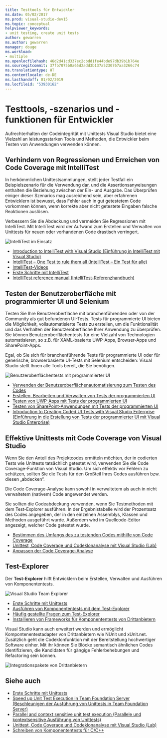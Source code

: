 ```yaml
---
title: Testtools für Entwickler
ms.date: 05/02/2017
ms.prod: visual-studio-dev15
ms.topic: conceptual
helpviewer_keywords:
- unit testing, create unit tests
author: gewarren
ms.author: gewarren
manager: douge
ms.workload:
- multiple
ms.openlocfilehash: 46d2d41cd337ec2cbdd1fe44bde97db39b1b764e
ms.sourcegitcommit: 37fb7075b0a65d2add3b137a5230767aa3266c74
ms.translationtype: HT
ms.contentlocale: de-DE
ms.lasthandoff: 01/02/2019
ms.locfileid: "53930162"
---
```

# <a name="developer-testing-tools-scenarios-and-capabilities"></a>Testtools, -szenarios und -funktionen für Entwickler

Aufrechterhalten der Codeintegrität mit Unittests Visual Studio bietet eine Vielzahl an leistungsstarken Tools und Methoden, die Entwickler beim Testen von Anwendungen verwenden können.

## <a name="avoid-regressions-and-achieve-code-coverage-with-intellitest"></a>Verhindern von Regressionen und Erreichen von Code Coverage mit IntelliTest

In herkömmlichen Unittestsammlungen, stellt jeder Testfall ein Beispielszenario für die Verwendung dar, und die Assertionsanweisungen enthalten die Beziehung zwischen der Ein- und Ausgabe.  Das Überprüfen einiger dieser Szenarios mag ausreichend sein, aber erfahrenen Entwicklern ist bewusst, dass Fehler auch in gut getestetem Code vorkommen können, wenn korrekte aber nicht getestete Eingaben falsche Reaktionen auslösen.

Verbessern Sie die Abdeckung und vermeiden Sie Regressionen mit IntelliTest. Mit IntelliTest wird der Aufwand zum Erstellen und Verwalten von Unittests für neuen oder vorhandenen Code drastisch verringert.

![IntelliTest im Einsatz](media/devtest-intellitest.png)

* [Introduction to IntelliTest with Visual Studio (Einführung in IntelliTest mit Visual Studio)](http://download.microsoft.com/download/6/2/B/62B60ECE-B9DC-4E8A-A97C-EA261BFB935E/Docs/Introduction%20to%20IntelliTest%20with%20Visual%20Studio%20Enterprise%202015.docx)
* [IntelliTest – One Test to rule them all (IntelliTest – Ein Test für alle)](https://blogs.msdn.microsoft.com/devops/2015/07/05/intellitest-one-test-to-rule-them-all/)
* [IntelliTest-Videos](https://channel9.msdn.com/Series/Test-Tools-in-Visual-Studio)
* [Erste Schritte mit IntelliTest](generate-unit-tests-for-your-code-with-intellitest.md)
* [IntelliTest reference manual (IntelliTest-Referenzhandbuch)](intellitest-manual/index.md)

## <a name="user-interface-testing-with-coded-ui-and-selenium"></a>Testen der Benutzeroberfläche mit programmierter UI und Selenium

Testen Sie Ihre Benutzeroberfläche mit branchenführenden oder von der Community als gut befundenen UI-Tests. Tests für programmierte UI bieten die Möglichkeit, vollautomatisierte Tests zu erstellen, um die Funktionalität und das Verhalten der Benutzeroberfläche Ihrer Anwendung zu überprüfen. Sie können Benutzeroberflächentests für eine Vielzahl von Technologien automatisieren, so z.B. für XAML-basierte UWP-Apps, Browser-Apps und SharePoint-Apps.

Egal, ob Sie sich für branchenführende Tests für programmierte UI oder für generische, browserbasierte UI-Tests mit Selenium entscheiden: Visual Studio stellt Ihnen alle Tools bereit, die Sie benötigen.

![Benutzeroberflächentests mit programmierter UI](media/devtest-codeduitest.png)

* [Verwenden der Benutzeroberflächenautomatisierung zum Testen des Codes](use-ui-automation-to-test-your-code.md)
* [Erstellen, Bearbeiten und Verwalten von Tests der programmierten UI](walkthrough-creating-editing-and-maintaining-a-coded-ui-test.md)
* [Testen von UWP-Apps mit Tests der programmierten UI](test-uwp-app-with-coded-ui-test.md)
* [Testen von SharePoint-Anwendungen mit Tests der programmierten UI](testing-sharepoint-2010-applications-with-coded-ui-tests.md)
* [Introduction to Creating Coded UI Tests with Visual Studio Enterprise (Einführung in die Erstellung von Tests der programmierter UI mit Visual Studio Enterprise)](http://download.microsoft.com/download/6/2/B/62B60ECE-B9DC-4E8A-A97C-EA261BFB935E/Docs/Introduction%20to%20Coded%20UI%20Tests%20with%20Visual%20Studio%20Enterprise%202015.docx)

## <a name="effective-unit-testing-with-visual-studio-code-coverage"></a>Effektive Unittests mit Code Coverage von Visual Studio

Wenn Sie den Anteil des Projektcodes ermitteln möchten, der in codierten Tests wie Unittests tatsächlich getestet wird, verwenden Sie die Code Coverage-Funktion von Visual Studio. Um sich effektiv vor Fehlern zu schützen, sollten Sie die Tests für den Großteil Ihres Codes ausführen bzw. diesen „abdecken“.

Die Code Coverage-Analyse kann sowohl in verwaltetem als auch in nicht verwaltetem (nativem) Code angewendet werden.

Sie sollten die Codeabdeckung verwenden, wenn Sie Testmethoden mit dem Test-Explorer ausführen. In der Ergebnistabelle wird der Prozentsatz des Codes angegeben, der in den einzelnen Assemblys, Klassen und Methoden ausgeführt wurde. Außerdem wird im Quellcode-Editor angezeigt, welcher Code getestet wurde.

* [Bestimmen des Umfangs des zu testenden Codes mithilfe von Code Coverage](using-code-coverage-to-determine-how-much-code-is-being-tested.md)
* [Unittest, Code Coverage und Codeklonanalyse mit Visual Studio (Lab)](http://download.microsoft.com/download/6/2/B/62B60ECE-B9DC-4E8A-A97C-EA261BFB935E/Docs/Unit%20Testing,%20Code%20Coverage%20and%20Code%20Clone%20Analysis%20with%20Visual%20Studio%202015.docx)
* [Anpassen der Code Coverage-Analyse](customizing-code-coverage-analysis.md)

## <a name="test-explorer"></a>Test-Explorer

Der **Test-Explorer** hilft Entwicklern beim Erstellen, Verwalten und Ausführen von Komponententests.

![Visual Studio Team Explorer](media/devtest-testexplorer.png)

* [Erste Schritte mit Unittests](unit-test-your-code.md)
* [Ausführen von Komponententests mit dem Test-Explorer](run-unit-tests-with-test-explorer.md)
* [Häufig gestellte Fragen zum Test-Explorer](test-explorer-faq.md)
* [Installieren von Frameworks für Komponententests von Drittanbietern](install-third-party-unit-test-frameworks.md)

Visual Studio kann auch erweitert werden und ermöglicht Kompontenentestadapter von Drittanbietern wie NUnit und xUnit.net. Zusätzlich geht die Codeklonfunktion mit der Bereitstellung hochwertiger Software einher. Mit ihr können Sie Blöcke semantisch ähnlichen Codes identifizieren, die Kandidaten für gängige Fehlerbehebungen und Refactoring sein können.

![Integrationspakete von Drittanbietern](media/devtest-thirdparty.png)

## <a name="see-also"></a>Siehe auch

* [Erste Schritte mit Unittests](getting-started-with-unit-testing.md)
* [Speed up Unit Test Execution in Team Foundation Server (Beschleunigen der Ausführung von Unittests in Team Foundation Server)](https://blogs.msdn.microsoft.com/devops/2015/07/30/speeding-up-unit-test-execution-in-tfs/)
* [Parallel and context sensitive unit test execution (Parallele und kontextsensitive Ausführung von Unittests)](https://blogs.msdn.microsoft.com/devops/2016/02/08/parallel-and-context-sensitive-test-execution-with-visual-studio-2015-update-1/)
* [Unittest, Code Coverage und Codeklonanalyse mit Visual Studio (Lab)](http://download.microsoft.com/download/6/2/B/62B60ECE-B9DC-4E8A-A97C-EA261BFB935E/Docs/Unit%20Testing,%20Code%20Coverage%20and%20Code%20Clone%20Analysis%20with%20Visual%20Studio%202015.docx)
* [Schreiben von Komponententests für C/C++](writing-unit-tests-for-c-cpp.md)
